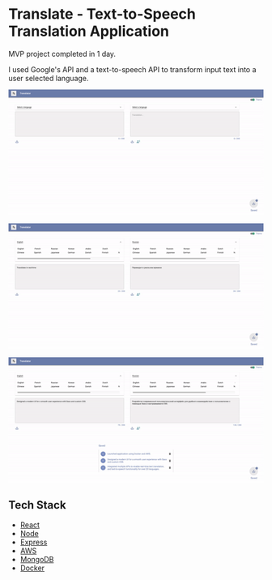 # Translate - Text-to-Speech Translation Application

MVP project completed in 1 day.

I used Google's API and a text-to-speech API to transform input text into a user
selected language.

![Product overview component](readme_assets/1.gif)

![Product overview component](readme_assets/2.gif)

![Product overview component](readme_assets/3.gif)

## Tech Stack

- [React](https://nodejs.org/en/)
- [Node](https://nodejs.org/en/)
- [Express](https://expressjs.com/)
- [AWS](https://aws.amazon.com/)
- [MongoDB](https://www.mongodb.com/)
- [Docker](https://www.docker.com/)
